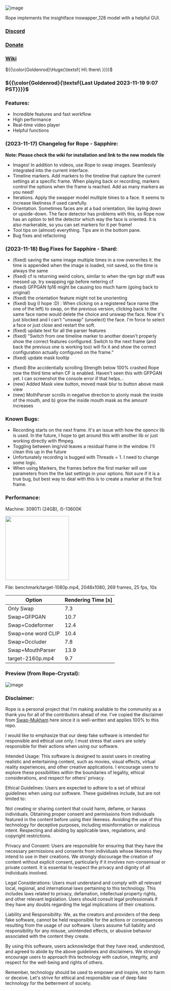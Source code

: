![image](https://github.com/Hillobar/Rope/assets/63615199/3003777e-1477-4c39-9749-cf2314287cad)

Rope implements the insightface inswapper_128 model with a helpful GUI.
### [Discord](https://discord.gg/EcdVAFJzqp)

### [Donate](https://www.paypal.com/donate/?hosted_button_id=Y5SB9LSXFGRF2)

### [Wiki](https://github.com/Hillobar/Rope/wiki)

${{\color{Goldenrod}\Huge{\textsf{  Hi\ there\ \}}}}\$

### ${{\color{Goldenrod}{\textsf{Last Updated 2023-11-19 9:07 PST}}}}$ ###

### Features: ###
* Incredible features and fast workflow
* High performance
* Real-time video player
* Helpful functions

### (2023-11-17) Changelog for Rope - Sapphire: ###
**Note: Please check the wiki for installation and link to the new models file**
- Images! In addition to videos, use Rope to swap images. Seamlessly integrated into the current interface.
- Timeline markers. Add markers to the timeline that capture the current settings at a specific frame. When playing back or recording, markers control the options when the frame is reached. Add as many markers as you need!
- Iterations. Apply the swapper model multiple times to a face. It seems to increase likeliness if used carefully.
- Orientation. Sometimes faces are at a bad orientation, like laying down or upside-down. The face detector has problems with this, so Rope now has an option to tell the detector which way the face is oriented. It is also markerable, so you can set markers for it per frame!
- Tool tips on (almost) everything. Tips are in the bottom pane.
- Bug fixes and refactoring

### (2023-11-18) Bug Fixes for Sapphire - Shard: ###
- (fixed) saving the same image multiple times in a row overwrites it. the time is appended when the image is loaded, not saved, so the time is always the same
- (fixed) cf is returning weird colors, similar to when the rgm bgr stuff was messed up. try swapping rgp before netering cf
- (fixed) GFPGAN fp16 might be causing too much harm (going back to original)
- (fixed) the orientation feature might not be unorienting
- (fixed) bug (I hope :D) : When clicking on a registered face name (the one of the left) to swap, on the previous version, clicking back to the same face name would delete the choice and unswap the face. Now it's just blocked and I can't "unswap" (unselect) the face. I'm force to select a face or just close and restart the soft.
- (fixed) update text for all the parser features
- (fixed) "Switch from one timeline marker to another doesn't properly show the correct features configured. Switch to the next frame (and back the previous one is working too) will fix it and show the correct configuration actually configured on the frame."
- (fixed) update mask tooltip
+ (fixed) Btw accidentially scrolling Strength below 100% crashed Rope now the third time when CF is enabled. Haven't seen this with GFPGAN yet. I can screenshot the console error if that helps...
+ (new) Added Mask view button, moved mask blur to button above mask view
+ (new) MothParser scrolls in negative direction to a)only mask the inside of the mouth, and b) grow the inside mouth mask as the amount increases

### Known Bugs: ###
- Recording starts on the next frame. It's an issue with how the opencv lib is used. In the future, I hope to get around this with another lib or just working directly with ffmpeg.
- Toggling between img/vid leaves a residual frame in the window. I'll clean this up in the future
- Unfortunately recording is bugged with Threads = 1. I need to change some logic.
- When using Markers, the frames before the first marker will use parameters from the the last settings in your options. Not sure if it is a true bug, but best way to deal with this is to create a marker at the first frame.

### Performance:  ###
Machine: 3090Ti (24GB), i5-13600K

<img src="https://github.com/Hillobar/Rope/assets/63615199/3e3505db-bc76-48df-b8ac-1e7e86c8d751" width="200">

File: benchmark/target-1080p.mp4, 2048x1080, 269 frames, 25 fps, 10s

| Option | Rendering Time [s] |
| --- | --- |
| Only Swap | 7.3 |
| Swap+GFPGAN | 10.7 |
| Swap+Codeformer | 12.4 |
| Swap+one word CLIP | 10.4 |
| Swap+Occluder | 7.8 |
| Swap+MouthParser | 13.9 |
| target-2160p.mp4 | 9.7 |

### Preview (from Rope-Crystal): ###
![image](https://github.com/Hillobar/Rope/assets/63615199/fda0c05f-72a6-4935-a882-dc6d17cfc014)

### Disclaimer: ###
Rope is a personal project that I'm making available to the community as a thank you for all of the contributors ahead of me.
I've copied the disclaimer from [Swap-Mukham](https://github.com/harisreedhar/Swap-Mukham) here since it is well-written and applies 100% to this repo.
 
I would like to emphasize that our deep fake software is intended for responsible and ethical use only. I must stress that users are solely responsible for their actions when using our software.

Intended Usage: This software is designed to assist users in creating realistic and entertaining content, such as movies, visual effects, virtual reality experiences, and other creative applications. I encourage users to explore these possibilities within the boundaries of legality, ethical considerations, and respect for others' privacy.

Ethical Guidelines: Users are expected to adhere to a set of ethical guidelines when using our software. These guidelines include, but are not limited to:

Not creating or sharing content that could harm, defame, or harass individuals. Obtaining proper consent and permissions from individuals featured in the content before using their likeness. Avoiding the use of this technology for deceptive purposes, including misinformation or malicious intent. Respecting and abiding by applicable laws, regulations, and copyright restrictions.

Privacy and Consent: Users are responsible for ensuring that they have the necessary permissions and consents from individuals whose likeness they intend to use in their creations. We strongly discourage the creation of content without explicit consent, particularly if it involves non-consensual or private content. It is essential to respect the privacy and dignity of all individuals involved.

Legal Considerations: Users must understand and comply with all relevant local, regional, and international laws pertaining to this technology. This includes laws related to privacy, defamation, intellectual property rights, and other relevant legislation. Users should consult legal professionals if they have any doubts regarding the legal implications of their creations.

Liability and Responsibility: We, as the creators and providers of the deep fake software, cannot be held responsible for the actions or consequences resulting from the usage of our software. Users assume full liability and responsibility for any misuse, unintended effects, or abusive behavior associated with the content they create.

By using this software, users acknowledge that they have read, understood, and agreed to abide by the above guidelines and disclaimers. We strongly encourage users to approach this technology with caution, integrity, and respect for the well-being and rights of others.

Remember, technology should be used to empower and inspire, not to harm or deceive. Let's strive for ethical and responsible use of deep fake technology for the betterment of society.



  
